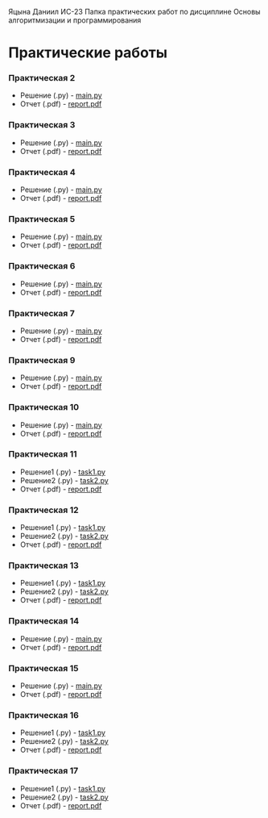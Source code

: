 Яцына Даниил ИС-23
Папка практических работ по дисциплине Основы алгоритмизации и программирования

# Практические работы
### Практическая 2
- Решение (.py) - [main.py](/Pz2/main.py)
- Отчет (.pdf) - [report.pdf](/Pz2/report.pdf)

### Практическая 3
- Решение (.py) - [main.py](/Pz3/main.py)
- Отчет (.pdf) - [report.pdf](/Pz3/report.pdf)

### Практическая 4
- Решение (.py) - [main.py](/Pz4/main.py)
- Отчет (.pdf) - [report.pdf](/Pz4/report.pdf)

### Практическая 5
- Решение (.py) - [main.py](/Pz5/main.py)
- Отчет (.pdf) - [report.pdf](/Pz5/report.pdf)

### Практическая 6
- Решение (.py) - [main.py](/Pz6/main.py)
- Отчет (.pdf) - [report.pdf](/Pz6/report.pdf)

### Практическая 7
- Решение (.py) - [main.py](/Pz7/main.py)
- Отчет (.pdf) - [report.pdf](/Pz7/report.pdf)

### Практическая 9
- Решение (.py) - [main.py](/Pz9/main.py)
- Отчет (.pdf) - [report.pdf](/Pz9/report.pdf)

### Практическая 10
- Решение (.py) - [main.py](/Pz10/main.py)
- Отчет (.pdf) - [report.pdf](/Pz10/report.pdf)

### Практическая 11
- Решение1 (.py) - [task1.py](/Pz11/task1.py)
- Решение2 (.py) - [task2.py](/Pz11/task2.py)
- Отчет (.pdf) - [report.pdf](/Pz11/report.pdf)

### Практическая 12
- Решение1 (.py) - [task1.py](/Pz12/task1.py)
- Решение2 (.py) - [task2.py](/Pz12/task2.py)
- Отчет (.pdf) - [report.pdf](/Pz12/report.pdf)

### Практическая 13
- Решение1 (.py) - [task1.py](/Pz13/task1.py)
- Решение2 (.py) - [task2.py](/Pz13/task2.py)
- Отчет (.pdf) - [report.pdf](/Pz13/report.pdf)

### Практическая 14
- Решение (.py) - [main.py](/Pz14/main.py)
- Отчет (.pdf) - [report.pdf](/Pz14/report.pdf)

### Практическая 15
- Решение (.py) - [main.py](/pz15/main.py)
- Отчет (.pdf) - [report.pdf](/pz15/report.pdf)

### Практическая 16
- Решение1 (.py) - [task1.py](/pz16/task1.py)
- Решение2 (.py) - [task2.py](/pz16/task2.py)
- Отчет (.pdf) - [report.pdf](/pz16/report.pdf)

### Практическая 17
- Решение1 (.py) - [task1.py](/Pz17/task1.py)
- Решение2 (.py) - [task2.py](/Pz17/task2.py)
- Отчет (.pdf) - [report.pdf](/Pz17/report.pdf)
